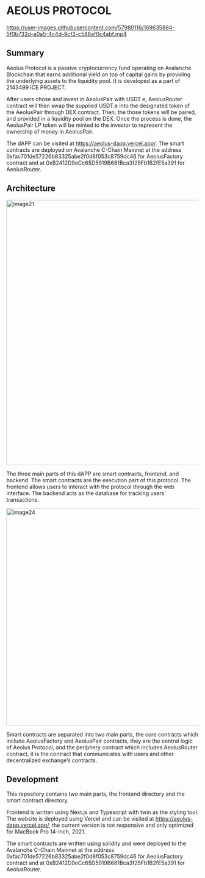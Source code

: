 # AEOLUS PROTOCOL

https://user-images.githubusercontent.com/57980116/169635884-5f0b732d-a0a5-4c4d-9cf2-c586af0c4abf.mp4

## Summary

Aeolus Protocol is a passive cryptocurrency fund operating on Avalanche Blockchain that earns additional yield on top of capital gains by providing the underlying assets to the liquidity pool. It is developed as a part of 2143499 ICE PROJECT. 

After users chose and invest in AeolusPair with USDT.e, AeolusRouter contract will then swap the supplied USDT.e into the designated token of the AeolusPair through DEX contract. Then, the those tokens will be paired, and provided in a liquidity pool on the DEX. Once the process is done, the AeolusPair LP token will be minted to the investor to represent the ownership of money in AeolusPair.

The dAPP can be visited at https://aeolus-dapp.vercel.app/. The smart contracts are deployed on Avalanche C-Chain Mainnet at the address 0xfac701de57226b83325abe2f0d8f053c8759dc46 for AeolusFactory contract and at 0xB2412D9eCc65D5919B681Bca3f25Fb1B2fE5a391 for AeolusRouter.


## Architecture

<img width="696" alt="image21" src="https://user-images.githubusercontent.com/57980116/169636056-357dce92-a267-4dd1-8537-f2f0fdb56744.png">

The three main parts of this dAPP are smart contracts, frontend, and backend. The smart contracts are the execution part of this protocol. The frontend allows users to interact with the protocol through the web interface. The backend acts as the database for tracking users’ transactions.

<img width="571" alt="image24" src="https://user-images.githubusercontent.com/57980116/169636059-8c199f2b-87c1-4ccc-929f-e5c43d9aedd5.png">

Smart contracts are separated into two main parts, the core contracts which include AeolusFactory and AeolusPair contracts, they are the central logic of Aeolus Protocol, and the periphery contract which includes AeolusRouter contract, it is the contract that communicates with users and other decentralized exchange’s contracts.

## Development

This repository contains two main parts, the frontend directory and the smart contract directory.

Frontend is written using Next.js and Typescript with twin as the styling tool. The website is deployed using Vercel and can be visited at https://aeolus-dapp.vercel.app/, the current version is not responsive and only optimized for MacBook Pro 14-inch, 2021.

The smart contracts are written using solidity and were deployed to the Avalanche C-Chain Mainnet at the address 0xfac701de57226b83325abe2f0d8f053c8759dc46 for AeolusFactory contract and at 0xB2412D9eCc65D5919B681Bca3f25Fb1B2fE5a391 for AeolusRouter.




